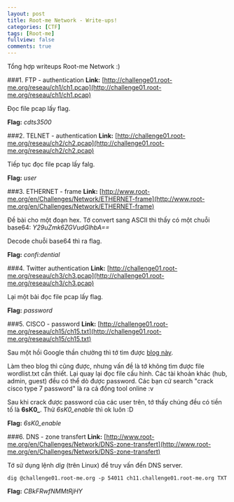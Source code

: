 ```yaml
---
layout: post
title: Root-me Network - Write-ups!
categories: [CTF]
tags: [Root-me]
fullview: false
comments: true
---
```


Tổng hợp writeups Root-me Network :)

###1. FTP - authentication
**Link:** [http://challenge01.root-me.org/reseau/ch1/ch1.pcap](http://challenge01.root-me.org/reseau/ch1/ch1.pcap)

Đọc file pcap lấy flag.

**Flag:** _cdts3500_

###2. TELNET - authentication
**Link:** [http://challenge01.root-me.org/reseau/ch2/ch2.pcap](http://challenge01.root-me.org/reseau/ch2/ch2.pcap)

Tiếp tục đọc file pcap lấy falg.

**Flag:** _user_

###3. ETHERNET - frame
**Link:** [http://www.root-me.org/en/Challenges/Network/ETHERNET-frame](http://www.root-me.org/en/Challenges/Network/ETHERNET-frame)

Đề bài cho một đoạn hex. Tớ convert sang ASCII thì thấy có một chuỗi base64: _Y29uZmk6ZGVudGlhbA==_

Decode chuỗi base64 thì ra flag.

**Flag:** _confi:dential_

###4. Twitter authentication
**Link:** [http://challenge01.root-me.org/reseau/ch3/ch3.pcap](http://challenge01.root-me.org/reseau/ch3/ch3.pcap)

Lại một bài đọc file pcap lấy flag.

**Flag:** _password_

###5. CISCO - password
**Link:** [http://challenge01.root-me.org/reseau/ch15/ch15.txt](http://challenge01.root-me.org/reseau/ch15/ch15.txt)

Sau một hồi Google thần chưởng thì tớ tìm được [ blog này](http://haxcess.com/2008/10/21/cisco-password-recovery/).

Làm theo blog thì cũng được, nhưng vấn đề là tớ không tìm được file wordlist.txt cần thiết. Lại quay lại đọc file cấu hình. Các tài khoản khác (hub, admin, guest) đều có thể dò được password. Các bạn cứ search "crack cisco type 7 password" là ra cả đống tool online :v

Sau khi crack được password của các user trên, tớ thấy chúng đều có tiền tố là **6sK0_**. Thử _6sK0\_enable_ thì ok luôn :D

**Flag:** _6sK0\_enable_

###6. DNS - zone transfert
**Link:** [http://www.root-me.org/en/Challenges/Network/DNS-zone-transfert](http://www.root-me.org/en/Challenges/Network/DNS-zone-transfert)

Tớ sử dụng lệnh _dig_ (trên Linux) để truy vấn đến DNS server.
```
dig @challenge01.root-me.org -p 54011 ch11.challenge01.root-me.org TXT
```

**Flag:** _CBkFRwfNMMtRjHY_


